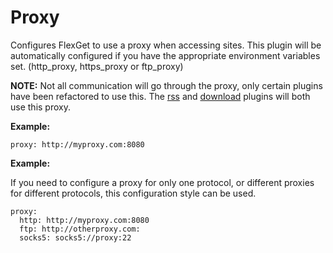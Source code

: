 # Proxy
Configures FlexGet to use a proxy when accessing sites. This plugin will be automatically configured if you have the appropriate environment variables set. (http_proxy, https_proxy or ftp_proxy)

**NOTE:** Not all communication will go through the proxy, only certain plugins have been refactored to use this. The [rss](/Plugins/rss) and [download](/Plugins/download) plugins will both use this proxy.

**Example:**
```
proxy: http://myproxy.com:8080
```

**Example:**

If you need to configure a proxy for only one protocol, or different proxies for different protocols, this configuration style can be used.
```
proxy:
  http: http://myproxy.com:8080
  ftp: http://otherproxy.com:
  socks5: socks5://proxy:22
```